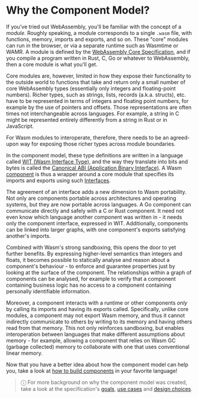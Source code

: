 # Why the Component Model?

If you've tried out WebAssembly, you'll be familiar with the concept of a _module_. Roughly speaking, a module corresponds to a single `.wasm` file, with functions, memory, imports and exports, and so on. These "core" modules can run in the browser, or via a separate runtime such as Wasmtime or WAMR. A module is defined by the [WebAssembly Core Specification](https://webassembly.github.io/spec/core/), and if you compile a program written in Rust, C, Go or whatever to WebAssembly, then a core module is what you'll get.

Core modules are, however, limited in how they expose their functionality to the outside world to functions that take and return only a small number of core WebAssembly types (essentially only integers and floating-point numbers). Richer types, such as strings, lists, records (a.k.a. structs), etc. have to be represented in terms of integers and floating point numbers, for example by the use of pointers and offsets. Those representations are often times not interchangeable across languages. For example, a string in C might be represented entirely differently from a string in Rust or in JavaScript.

For Wasm modules to interoperate, therefore, there needs to be an agreed-upon way for exposing those richer types across module boundaries.

In the component model, these type definitions are written in a language called [WIT (Wasm Interface Type)](./wit.md), and the way they translate into bits and bytes is called the [Canonical ABI (Application Binary Interface)](./../advanced/canonical-abi.md). A Wasm [component](./components.md) is thus a wrapper around a core module that specifies its imports and exports using such [Interfaces](./interfaces.md).

The agreement of an interface adds a new dimension to Wasm portability. Not only are components portable across architectures and operating systems, but they are now portable across languages. A Go component can communicate directly and safely with a C or Rust component. It need not even know which language another component was written in - it needs only the component interface, expressed in WIT. Additionally, components can be linked into larger graphs, with one component's exports satisfying another's imports.

Combined with Wasm's strong sandboxing, this opens the door to yet further benefits. By expressing higher-level semantics than integers and floats, it becomes possible to statically analyse and reason about a component's behaviour - to enforce and guarantee properties just by looking at the surface of the component. The relationships within a graph of components can be analysed, for example to verify that a component containing business logic has no access to a component containing personally identifiable information.

Moreover, a component interacts with a runtime or other components _only_ by calling its imports and having its exports called. Specifically, unlike core modules, a component may not export Wasm memory, and thus it cannot indirectly communicate to others by writing to its memory and having others read from that memory. This not only reinforces sandboxing, but enables interoperation between languages that make different assumptions about memory - for example, allowing a component that relies on Wasm GC (garbage collected) memory to collaborate with one that uses conventional linear memory.

Now that you have a better idea about how the component model can help you, take a look at [how to build components](../language-support.md) in your favorite language!

> ⓘ For more background on why the component model was created, take a look at the specification's [goals](https://github.com/WebAssembly/component-model/blob/main/design/high-level/Goals.md), [use cases](https://github.com/WebAssembly/component-model/blob/main/design/high-level/UseCases.md) and [design choices](https://github.com/WebAssembly/component-model/blob/main/design/high-level/Choices.md).
